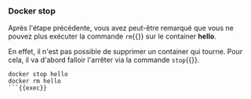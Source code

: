### Docker stop

Après l'étape précédente, vous avez peut-être remarqué que vous ne pouvez plus exécuter la commande `rm`{{}} sur le container **hello**.

En effet, il n'est pas possible de supprimer un container qui tourne. Pour cela, il va d'abord falloir l'arrêter via la commande `stop`{{}}.

```
docker stop hello
docker rm hello
```{{exec}}
